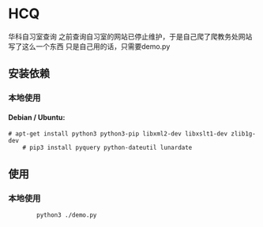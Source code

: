 HCQ
===

华科自习室查询
之前查询自习室的网站已停止维护，于是自己爬了爬教务处网站写了这么一个东西
只是自己用的话，只需要demo.py

安装依赖
-------
### 本地使用
#### Debian / Ubuntu:
    # apt-get install python3 python3-pip libxml2-dev libxslt1-dev zlib1g-dev
        # pip3 install pyquery python-dateutil lunardate

使用
-------
### 本地使用
            python3 ./demo.py

